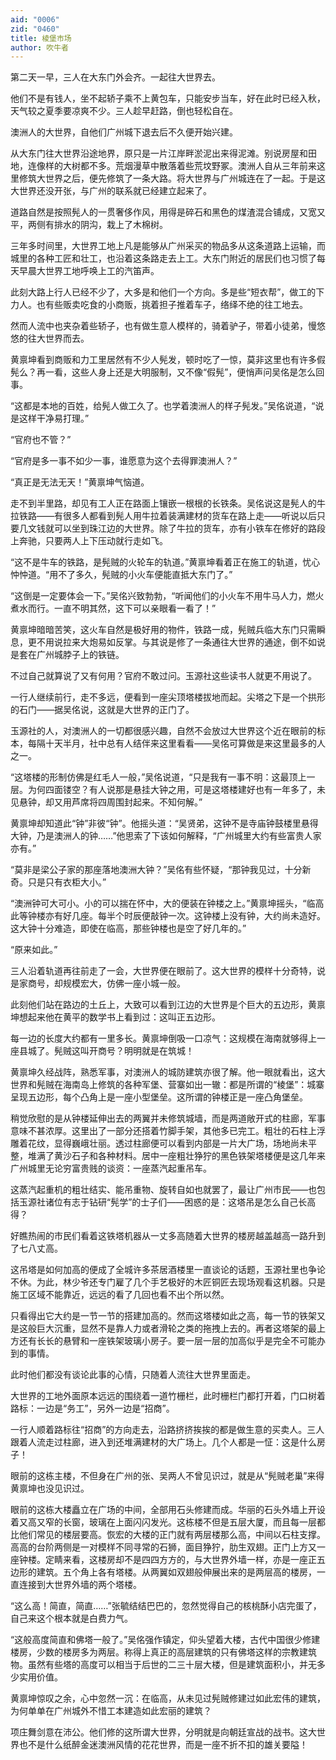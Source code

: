 ```yaml
---
aid: "0006"
zid: "0460"
title: 棱堡市场
author: 吹牛者
---
```


第二天一早，三人在大东门外会齐。一起往大世界去。

他们不是有钱人，坐不起轿子乘不上黄包车，只能安步当车，好在此时已经入秋，天气较之夏季要凉爽不少。三人趁早赶路，倒也轻松自在。

澳洲人的大世界，自他们广州城下退去后不久便开始兴建。

从大东门往大世界沿途地界，原只是一片江岸畔淤泥出来得泥滩。别说房屋和田地，连像样的大树都不多。荒烟漫草中散落着些荒坟野冢。澳洲人自从三年前来这里修筑大世界之后，便先修筑了一条大路。将大世界与广州城连在了一起。于是这大世界还没开张，与广州的联系就已经建立起来了。

道路自然是按照髡人的一贯奢侈作风，用得是碎石和黑色的煤渣混合铺成，又宽又平，两侧有排水的阴沟，栽上了木棉树。

三年多时间里，大世界工地上凡是能够从广州采买的物品多从这条道路上运输，而城里的各种工匠和壮工，也沿着这条路走去上工。大东门附近的居民们也习惯了每天早晨大世界工地呼唤上工的汽笛声。

此刻大路上行人已经不少了，大多是和他们一个方向。多是些“短衣帮”，做工的下力人。也有些贩卖吃食的小商贩，挑着担子推着车子，络绎不绝的往工地去。

然而人流中也夹杂着些轿子，也有做生意人模样的，骑着驴子，带着小徒弟，慢悠悠的往大世界而去。

黄禀坤看到商贩和力工里居然有不少人髡发，顿时吃了一惊，莫非这里也有许多假髡么？再一看，这些人身上还是大明服制，又不像“假髡”，便悄声问吴佲是怎么回事。

“这都是本地的百姓，给髡人做工久了。也学着澳洲人的样子髡发。”吴佲说道，“说是这样干净易打理。”

“官府也不管？”

“官府是多一事不如少一事，谁愿意为这个去得罪澳洲人？”

“真正是无法无天！”黄禀坤气恼道。

走不到半里路，却见有工人正在路面上镶嵌一根根的长铁条。吴佲说这是髡人的牛拉铁路――有很多人都看到髡人用牛拉着装满建材的货车在路上走――听说以后只要几文钱就可以坐到珠江边的大世界。除了牛拉的货车，亦有小铁车在修好的路段上奔驰，只要两人上下压动就行走如飞。

“这不是牛车的铁路，是髡贼的火轮车的轨道。”黄禀坤看着正在施工的轨道，忧心忡忡道。“用不了多久，髡贼的小火车便能直抵大东门了。”

“这倒是一定要体会一下。”吴佲兴致勃勃，“听闻他们的小火车不用牛马人力，燃火煮水而行。一直不明其然，这下可以亲眼看一看了！”

黄禀坤暗暗苦笑，这火车自然是极好用的物件，铁路一成，髡贼兵临大东门只需瞬息，更不用说拉来大炮易如反掌。与其说是修了一条通往大世界的通途，倒不如说是套在广州城脖子上的铁链。

不过自己就算说了又有何用？官府不敢过问。玉源社这些读书人就更不用说了。

一行人继续前行，走不多远，便看到一座尖顶塔楼拔地而起。尖塔之下是一个拱形的石门――据吴佲说，这就是大世界的正门了。

玉源社的人，对澳洲人的一切都很感兴趣，自然不会放过大世界这个近在眼前的标本，每隔十天半月，社中总有人结伴来这里看看――吴佲可算做是来这里最多的人之一。

“这塔楼的形制仿佛是红毛人一般，”吴佲说道，“只是我有一事不明：这最顶上一层。为何四面镂空？有人说那是悬挂大钟之用，可是这塔楼建好也有一年多了，未见悬钟，却又用芦席将四周围封起来。不知何解。”

黄禀坤却知道此“钟”非彼“钟”。他摇头道：“吴贤弟，这钟不是寺庙钟鼓楼里悬得大钟，乃是澳洲人的钟……”他思索了下该如何解释，“广州城里大约有些富贵人家亦有。”

“莫非是梁公子家的那座落地澳洲大钟？”吴佲有些怀疑，“那钟我见过，十分新奇。只是只有衣柜大小。”

“澳洲钟可大可小。小的可以揣在怀中，大的便装在钟楼之上。”黄禀坤摇头，“临高此等钟楼亦有好几座。每半个时辰便敲钟一次。这钟楼上没有钟，大约尚未造好。这大钟十分难造，即使在临高，那些钟楼也是空了好几年的。”

“原来如此。”

三人沿着轨道再往前走了一会，大世界便在眼前了。这大世界的模样十分奇特，说是家商号，却规模宏大，仿佛一座小城一般。

此刻他们站在路边的土丘上，大致可以看到江边的大世界是个巨大的五边形，黄禀坤想起来他在黄平的数学书上看到过：这叫正五边形。

每一边的长度大约都有一里多长。黄禀坤倒吸一口凉气：这规模在海南就够得上一座县城了。髡贼这叫开商号？明明就是在筑城！

黄禀坤久经战阵，熟悉军事，对澳洲人的城防建筑亦很了解。他一眼就看出，这大世界和髡贼在海南岛上修筑的各种军堡、营寨如出一辙：都是所谓的“棱堡”：城寨呈现五边形，每个凸角上是一座小型堡垒。这所谓的钟楼正是一座凸角堡垒。

稍觉欣慰的是从钟楼延伸出去的两翼并未修筑城墙，而是两道敞开式的柱廊，军事意味不甚浓厚。这里出了一部分还搭着竹脚手架，其他多已完工。粗壮的石柱上浮雕着花纹，显得巍峨壮丽。透过柱廊便可以看到内部是一片大广场，场地尚未平整，堆满了黄沙石子和各种材料。居中一座粗壮狰狞的黑色铁架塔楼便是这几年来广州城里无论穷富贵贱的谈资：一座蒸汽起重吊车。

这蒸汽起重机的粗壮结实、能吊重物、旋转自如也就罢了，最让广州市民――也包括玉源社诸位有志于钻研“髡学”的士子们――困惑的是：这塔吊是怎么自己长高得？

好瞧热闹的市民们看着这铁塔机器从一丈多高随着大世界的楼房越盖越高一路升到了七八丈高。

这吊塔是如何加高的便成了全城许多茶居酒楼里一直谈论的话题，玉源社里也争论不休。为此，林少爷还专门雇了几个手艺极好的木匠铜匠去现场观看这机器。只是施工区域不能靠近，远远的看了几回也看不出个所以然。

只看得出它大约是一节一节的搭建加高的。然而这塔楼如此之高，每一节的铁架又是这般巨大沉重，显然不是靠人力或者滑轮之类的拖拽上去的。再者这塔架的最上方还有长长的悬臂和一座铁架玻璃小房子。要一层一层的加高似乎是完全不可能办到的事情。

此时他们都没有谈论此事的心情，只随着人流往大世界里面走。

大世界的工地外面原本远远的围绕着一道竹栅栏，此时栅栏门都打开着，门口树着路标：一边是“务工”，另外一边是“招商”。

一行人顺着路标往“招商”的方向走去，沿路挤挤挨挨的都是做生意的买卖人。三人跟着人流走过柱廊，进入到还堆满建材的大广场上。几个人都是一怔：这是什么房子！

眼前的这栋主楼，不但身在广州的张、吴两人不曾见识过，就是从“髡贼老巢”来得黄禀坤也没见识过。

眼前的这栋大楼矗立在广场的中间，全部用石头修建而成。华丽的石头外墙上开设着又高又窄的长窗，玻璃在上面闪闪发光。这栋楼不但是五层大厦，而且每一层都比他们常见的楼层要高。恢宏的大楼的正门就有两层楼那么高，中间以石柱支撑。高高的台阶两侧是一对模样不同寻常的石狮，面目狰狞，肋生双翅。正门上方又一座钟楼。定睛来看，这楼房却不是四四方方的，与大世界外墙一样，亦是一座正五边形的建筑。五个角上各有塔楼。从两翼如双翅般伸展出来的是两层高的楼房，一直连接到大世界外墙的两个塔楼。

“这么高！简直，简直……”张毓结结巴巴的，忽然觉得自己的核桃酥小店完蛋了，自己来这个根本就是白费力气。

“这般高度简直和佛塔一般了。”吴佲强作镇定，仰头望着大楼，古代中国很少修建楼房，少数的楼房多为两层。称得上真正的高层建筑的只有佛塔这样的宗教建筑物。虽然有些塔的高度可以相当于后世的二三十层大楼，但是建筑面积小，并无多少实用价值。

黄禀坤惊叹之余，心中忽然一沉：在临高，从未见过髡贼修建过如此宏伟的建筑，为何单单在广州城外不惜工本建造如此宏丽的建筑？

项庄舞剑意在沛公。他们修的这所谓大世界，分明就是向朝廷宣战的战书。这大世界也不是什么纸醉金迷澳洲风情的花花世界，而是一座不折不扣的雄关要隘！

